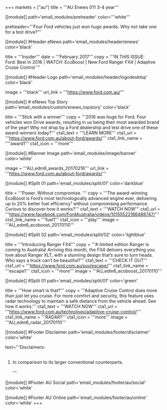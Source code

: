 +++
markets = ["au"]
title = '''AU Enews 011 3-4 year'''

[[module]]
path='email_modules/preheader'
color='''white'''

   preheader='''Four Ford vehicles just won huge awards. Why not take one for a test drive?'''

[[module]] #Header eNews
path='email_modules/header/enews'
color='black'

  title = '''Insider'''
  date = '''February 2017'''
  copy = '''IN THIS ISSUE:<br /> Ford: Best in 2016 | WATCH: EcoBoost | New Ford Ranger FX4 | Adaptive Cruise Control '''

[[module]] #Header Logo
path='email_modules/header/logodesktop'
color='black'

  image = '''black'''
  url_link = '''https://www.ford.com.au/'''

[[module]] # eNews Top Story
path='email_modules/custom/enews_topstory'
color='black'

  title = '''Stick with a winner'''
  copy = '''2016 was huge for Ford. Four vehicles won Drive awards, resulting in us being their most awarded brand of the year! Why not drop by a Ford dealership and test drive one of these award-winners today?'''
  cta1_text = '''LEARN MORE'''
  cta1_url = '''https://www.ford.com.au/about-ford/awards/'''
  cta1_link_name = ''''award1'''
  cta1_icon = '''more'''

  [[module]] #Banner Image
path='email_modules/image/banner'
color='white'

  image = '''AU_edm6_awards_20170216'''
  url_link = '''https://www.ford.com.au/about-ford/awards/'''

[[module]] #Split 01
path='email_modules/split/01'
color='darkblue'

  title = '''Power. Without compromise. '''
  copy = '''The award-winning EcoBoost is Ford’s most technologically advanced engine ever, delivering up to 20% better fuel efficiency&#185; without compromising performance. Curious to discover how it works?'''
  cta1_text = '''WATCH NOW'''
  cta1_url = '''https://www.facebook.com/FordAustralia/videos/10155522166488747/'''
  cta1_link_name = '''fuel1'''
  cta1_icon = '''play'''
  image = '''AU_edm6_ecoboost_20170110'''
  
  [[module]] #Split 02
path='email_modules/split/02'
color='lightblue'

  title = '''Introducing Ranger FX4'''
  copy = '''A limited edition Ranger is coming to Australia! Arriving this month, the FX4 delivers everything you love about Ranger XLT, with a stunning design that’s sure to turn heads. Who says a truck can’t be beautiful?'''
  cta1_text = '''CHECK IT OUT'''
  cta1_url = '''https://www.ford.com.au/suv/escape/'''
  cta1_link_name = '''escape1'''
  cta1_icon = '''more'''
  image = '''AU_edm6_ecoboost_20170110'''
  

[[module]] #Split 01
path='email_modules/split/01'
color='green'

title = '''How smart is that?'''
  copy = '''Adaptive Cruise Control does more than just let you cruise. For more comfort and security, this feature uses radar technology to maintain a safe distance from the vehicle ahead. See how it works.'''
  cta1_text = '''WATCH NOW'''
  cta1_url = '''https://www.ford.com.au/technology/adaptive-cruise-control/'''
  cta1_link_name = '''RADAR1'''
  cta1_icon = '''more'''
  image = '''AU_edm6_radar_20170110'''
  
[[module]] #Footer Disclaimer
path='email_modules/footer/disclaimer'
color='white'

  text='''Disclaimers:<br /><br />
  1. In comparison to its larger conventional counterparts.<br /><br />'''
  

[[module]] #Footer AU Social
path='email_modules/footer/au/social'
color='white'

[[module]] #Footer AU Online
path='email_modules/footer/au/online'
color='white'
+++ 